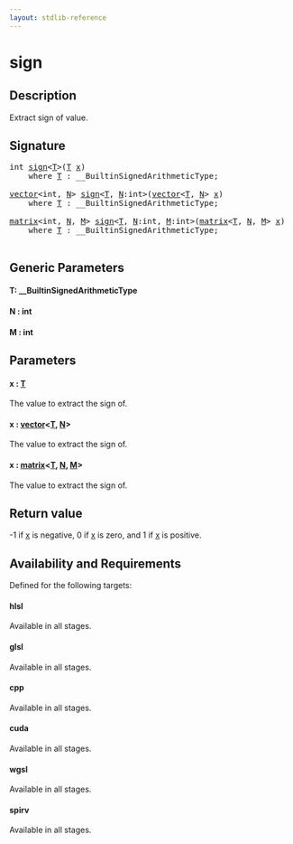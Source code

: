 ```yaml
---
layout: stdlib-reference
---
```


# sign

## Description

Extract sign of value.



## Signature 

<pre>
<span class="code_keyword">int</span> <a href="sign.html">sign</a>&lt;<a href="sign.html#typeparam-T" class="code_type">T</a>&gt;(<a href="sign.html#typeparam-T" class="code_type">T</a> <a href="sign.html#decl-x" class="code_param">x</a>)
    <span class='code_keyword'>where</span> <a href="sign.html#typeparam-T" class="code_type">T</a> : __BuiltinSignedArithmeticType;

<a href="../types/vector/index.html" class="code_type">vector</a>&lt;<span class="code_keyword">int</span>, <a href="sign.html#decl-N" class="code_var">N</a>&gt; <a href="sign.html">sign</a>&lt;<a href="sign.html#typeparam-T" class="code_type">T</a>, <a href="sign.html#decl-N" class="code_var">N</a>:<span class="code_keyword">int</span>&gt;(<a href="../types/vector/index.html" class="code_type">vector</a>&lt;<a href="sign.html#typeparam-T" class="code_type">T</a>, <a href="sign.html#decl-N" class="code_var">N</a>&gt; <a href="sign.html#decl-x" class="code_param">x</a>)
    <span class='code_keyword'>where</span> <a href="sign.html#typeparam-T" class="code_type">T</a> : __BuiltinSignedArithmeticType;

<a href="../types/matrix/index.html" class="code_type">matrix</a>&lt;<span class="code_keyword">int</span>, <a href="sign.html#decl-N" class="code_var">N</a>, <a href="sign.html#decl-M" class="code_var">M</a>&gt; <a href="sign.html">sign</a>&lt;<a href="sign.html#typeparam-T" class="code_type">T</a>, <a href="sign.html#decl-N" class="code_var">N</a>:<span class="code_keyword">int</span>, <a href="sign.html#decl-M" class="code_var">M</a>:<span class="code_keyword">int</span>&gt;(<a href="../types/matrix/index.html" class="code_type">matrix</a>&lt;<a href="sign.html#typeparam-T" class="code_type">T</a>, <a href="sign.html#decl-N" class="code_var">N</a>, <a href="sign.html#decl-M" class="code_var">M</a>&gt; <a href="sign.html#decl-x" class="code_param">x</a>)
    <span class='code_keyword'>where</span> <a href="sign.html#typeparam-T" class="code_type">T</a> : __BuiltinSignedArithmeticType;

</pre>

## Generic Parameters

####  <a id="typeparam-T"></a>T: \_\_BuiltinSignedArithmeticType
####  <a id="decl-N"></a>N  : int
####  <a id="decl-M"></a>M  : int

## Parameters

####  <a id="decl-x"></a>x  : [T](sign#typeparam-T)
The value to extract the sign of.

####  <a id="decl-x"></a>x  : [vector](../types/vector/index)\<[T](../types/vector/index#typeparam-T), [N](../types/vector/index#decl-N)\>
The value to extract the sign of.

####  <a id="decl-x"></a>x  : [matrix](../types/matrix/index)\<[T](../types/matrix/t-0), [N](../types/matrix/index#decl-N), [M](../types/matrix/index#decl-M)\>
The value to extract the sign of.


## Return value
-1 if <span class='code'><a href="sign.html#decl-x" class="code_param">x</a></span> is negative, 0 if <span class='code'><a href="sign.html#decl-x" class="code_param">x</a></span> is zero, and 1 if <span class='code'><a href="sign.html#decl-x" class="code_param">x</a></span> is positive.


## Availability and Requirements

Defined for the following targets:

#### hlsl
Available in all stages.

#### glsl
Available in all stages.

#### cpp
Available in all stages.

#### cuda
Available in all stages.

#### wgsl
Available in all stages.

#### spirv
Available in all stages.



